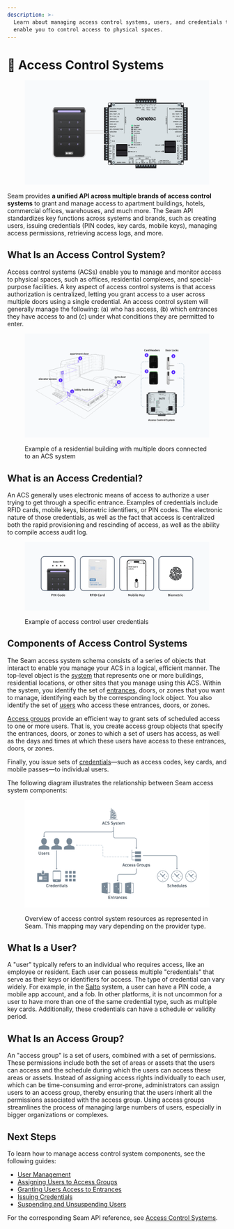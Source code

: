 ```yaml
---
description: >-
  Learn about managing access control systems, users, and credentials that
  enable you to control access to physical spaces.
---
```


# 🏢 Access Control Systems

<figure><img src="../../.gitbook/assets/acs-cover.png" alt=""><figcaption></figcaption></figure>

Seam provides **a unified API across multiple brands of access control systems** to grant and manage access to apartment buildings, hotels, commercial offices, warehouses, and much more. The Seam API standardizes key functions across systems and brands, such as creating users, issuing credentials (PIN codes, key cards, mobile keys), managing access permissions, retrieving access logs, and more.&#x20;

## What Is an Access Control System?

Access control systems (ACSs) enable you to manage and monitor access to physical spaces, such as offices, residential complexes, and special-purpose facilities. A key aspect of access control systems is that access authorization is centralized, letting you grant access to a user across multiple doors using a single credential. An access control system will generally manage the following: (a) who has access, (b) which entrances they have access to and (c) under what conditions they are permitted to enter.

<figure><img src="../../.gitbook/assets/building-acs-example.png" alt=""><figcaption><p>Example of a residential building with multiple doors connected to an ACS system</p></figcaption></figure>

## What is an Access Credential?

An ACS generally uses electronic means of access to authorize a user trying to get through a specific entrance. Examples of credentials include RFID cards, mobile keys, biometric identifiers, or PIN codes. The electronic nature of those credentials, as well as the fact that access is centralized both the rapid provisioning and rescinding of access, as well as the ability to compile access audit log.

<figure><img src="../../.gitbook/assets/acs-credential-types.png" alt=""><figcaption><p>Example of access control user credentials</p></figcaption></figure>

## Components of Access Control Systems&#x20;

The Seam access system schema consists of a series of objects that interact to enable you manage your ACS in a logical, efficient manner. The top-level object is the [system](../../api-clients/access-control-systems/systems/) that represents one or more buildings, residential locations, or other sites that you manage using this ACS. Within the system, you identify the set of [entrances](../../api-clients/access-control-systems/entrances/), doors, or zones that you want to manage, identifying each by the corresponding lock object. You also identify the set of [users](./#what-is-a-user) who access these entrances, doors, or zones.

[Access groups](./#what-is-an-access-group) provide an efficient way to grant sets of scheduled access to one or more users. That is, you create access group objects that specify the entrances, doors, or zones to which a set of users has access, as well as the days and times at which these users have access to these entrances, doors, or zones.

Finally, you issue sets of [credentials](issuing-credentials.md)—such as access codes, key cards, and mobile passes—to individual users.

The following diagram illustrates the relationship between Seam access system components:

<figure><img src="../../.gitbook/assets/image (26).png" alt="Overview of access control system resources as represented in Seam. This mapping may vary depending on the provider type."><figcaption><p>Overview of access control system resources as represented in Seam. This mapping may vary depending on the provider type.</p></figcaption></figure>

## What Is a User?

A "user" typically refers to an individual who requires access, like an employee or resident. Each user can possess multiple "credentials" that serve as their keys or identifiers for access. The type of credential can vary widely. For example, in the [Salto](../../device-guides/salto-locks.md) system, a user can have a PIN code, a mobile app account, and a fob. In other platforms, it is not uncommon for a user to have more than one of the same credential type, such as multiple key cards. Additionally, these credentials can have a schedule or validity period.

## What Is an Access Group?

An "access group" is a set of users, combined with a set of permissions. These permissions include both the set of areas or assets that the users can access and the schedule during which the users can access these areas or assets. Instead of assigning access rights individually to each user, which can be time-consuming and error-prone, administrators can assign users to an access group, thereby ensuring that the users inherit all the permissions associated with the access group. Using access groups streamlines the process of managing large numbers of users, especially in bigger organizations or complexes.

## **Next Steps**

To learn how to manage access control system components, see the following guides:

* [User Management](user-management.md)
* [Assigning Users to Access Groups](assigning-users-to-access-groups.md)
* [Granting Users Access to Entrances](granting-users-access-to-entrances.md)
* [Issuing Credentials](issuing-credentials.md)
* [Suspending and Unsuspending Users](suspending-and-unsuspending-users.md)

For the corresponding Seam API reference, see [Access Control Systems](../../api-clients/access-control-systems/).

